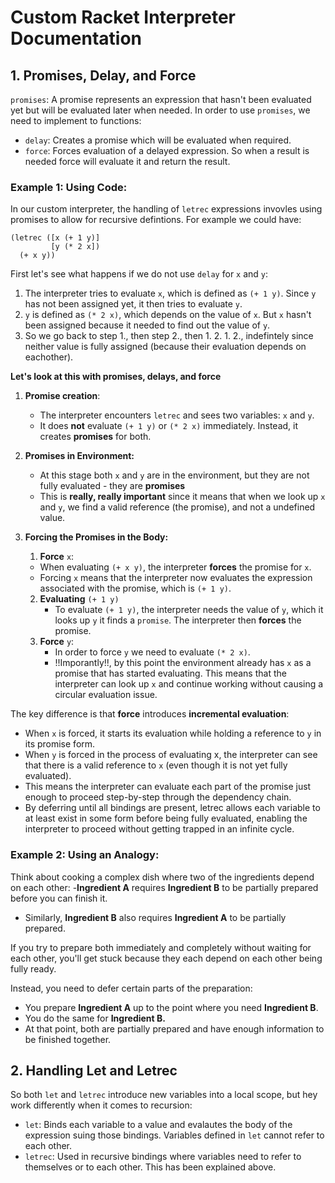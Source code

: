 # Custom Racket Interpreter Documentation

## 1. Promises, Delay, and Force
`promises`: A promise represents an expression that hasn't been evaluated yet but will be evaluated later when needed.
In order to use `promises`, we need to implement to functions: 

- `delay`: Creates a promise which will be evaluated when required.
- `force`: Forces evaluation of a delayed expression. So when a result is needed force will evaluate it and return the result.

### Example 1: Using Code:
In our custom interpreter, the handling of `letrec` expressions invovles using promises to allow for recursive defintions. 
For example we could have: 
```
(letrec ([x (+ 1 y)]
         [y (* 2 x])
  (+ x y))
  ```
First let's see what happens if we do not use `delay` for `x` and `y`:
1. The interpreter tries to evaluate `x`, which is defined as `(+ 1 y)`. Since `y` has not been assigned yet, it then tries to evaluate `y`.
2. `y` is defined as `(* 2 x)`, which depends on the value of `x`. But `x` hasn't been assigned because it needed to find out the value of `y`.
3. So we go back to step 1., then step 2., then 1. 2. 1. 2., indefintely since neither value is fully assigned (because their evaluation depends on eachother).

**Let's look at this with promises, delays, and force**
1. **Promise creation**:

   - The interpreter encounters `letrec` and sees two variables: `x` and `y`.
   - It does **not** evaluate `(+ 1 y)` or `(* 2 x)` immediately. Instead, it creates **promises** for both.

2. **Promises in Environment:**

   - At this stage both `x` and `y` are in the environment, but they are not fully evaluated - they are **promises**
   - This is **really, really important** since it means that when we look up `x` and `y`, we find a valid reference (the promise), and not a undefined value.
3. **Forcing the Promises in the Body:**

   1.  **Force** `x`:
      - When evaluating `(+ x y)`, the interpreter **forces** the promise for `x`.
      - Forcing `x` means that the interpreter now evaluates the expression associated with the promise, which is `(+ 1 y)`.
   2. **Evaluating** `(+ 1 y)`
      - To evaluate `(+ 1 y)`, the interpreter needs the value of `y`, which it looks up `y` it finds a `promise`.
        The interpreter then **forces** the promise.
   3. **Force** `y`:
      - In order to force `y` we need to evaluate `(* 2 x)`.
      - !!Imporantly!!, by this point the environment already has `x` as a promise that has started evaluating. This means that the interpreter can look up `x` and continue working without causing a circular evaluation issue.

The key difference is that **force** introduces **incremental evaluation**:
- When `x` is forced, it starts its evaluation while holding a reference to `y` in its promise form.
- When `y` is forced in the process of evaluating x, the interpreter can see that there is a valid reference to `x` (even though it is not yet fully evaluated).
- This means the interpreter can evaluate each part of the promise just enough to proceed step-by-step through the dependency chain.
- By deferring until all bindings are present, letrec allows each variable to at least exist in some form before being fully evaluated, enabling the interpreter to proceed without getting trapped in an infinite cycle.

### Example 2: Using an Analogy:
Think about cooking a complex dish where two of the ingredients depend on each other:
-**Ingredient A** requires **Ingredient B** to be partially prepared before you can finish it.
- Similarly, **Ingredient B** also requires **Ingredient A** to be partially prepared.

If you try to prepare both immediately and completely without waiting for each other, you'll get stuck because they each depend on each other being fully ready.

Instead, you need to defer certain parts of the preparation:
- You prepare **Ingredient A** up to the point where you need **Ingredient B**.
- You do the same for **Ingredient B.**
- At that point, both are partially prepared and have enough information to be finished together.

## 2. Handling Let and Letrec
So both `let` and `letrec` introduce new variables into a local scope, but hey work differently when it comes to recursion: 
- `let`: Binds each variable to a value and evalautes the body of the expression suing those bindings. Variables defined in `let` cannot refer to each other.
- `letrec`: Used in recursive bindings where variables need to refer to themselves or to each other. This has been explained above.
